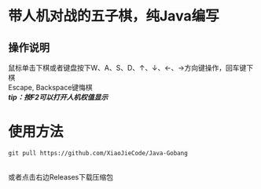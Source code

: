 # 带人机对战的五子棋，纯Java编写
## 操作说明
鼠标单击下棋或者键盘按下W、A、S、D、↑、↓、←、→方向键操作，回车键下棋<br>
Escape, Backspace键悔棋<br>
***tip：按F2可以打开人机权值显示***<br>
# 使用方法
    
    git pull https://github.com/XiaoJieCode/Java-Gobang
<br>
或者点击右边Releases下载压缩包
